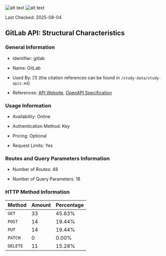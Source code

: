 ![alt text](https://img.shields.io/badge/OpenAPI_Specification-Valid-brightgreen.svg) ![alt text](https://img.shields.io/badge/Server_URL-Valid-brightgreen.svg)

Last Checked: 2025-08-04

## GitLab API: Structural Characteristics

### General Information

- Identifier: gitlab

- Name: GitLab

- Used By: [1] (the citation references can be found in `/study-data/study-apis.md`)

- References: [API Website](https://docs.gitlab.com/ee/api/rest), [OpenAPI Specification](https://gitlab.com/gitlab-org/gitlab/-/blob/master/doc/api/openapi/openapi.yaml)

### Usage Information

- Availability: Online

- Authentication Method: Key

- Pricing: Optional

- Request Limits: Yes

### Routes and Query Parameters Information

- Number of Routes: 48

- Number of Query Parameters: 18

### HTTP Method Information

| Method | Amount | Percentage |
|--------|--------|------------|
| `GET` | 33 | 45.83% |
| `POST` | 14 | 19.44% |
| `PUT` | 14 | 19.44% |
| `PATCH` | 0 | 0.00% |
| `DELETE` | 11 | 15.28% |
